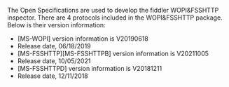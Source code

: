 The Open Specifications are used to develop the fiddler WOPI&FSSHTTP inspector. There are 4 protocols included in the WOPI&FSSHTTP package. Below is their version information:

- [MS-WOPI] version information is V20190618
- Release date, 06/18/2019
- [MS-FSSHTTP][MS-FSSHTTPB] version information is V20211005
- Release date, 10/05/2021
- [MS-FSSHTTPD] version information is V20181211
- Release date, 12/11/2018